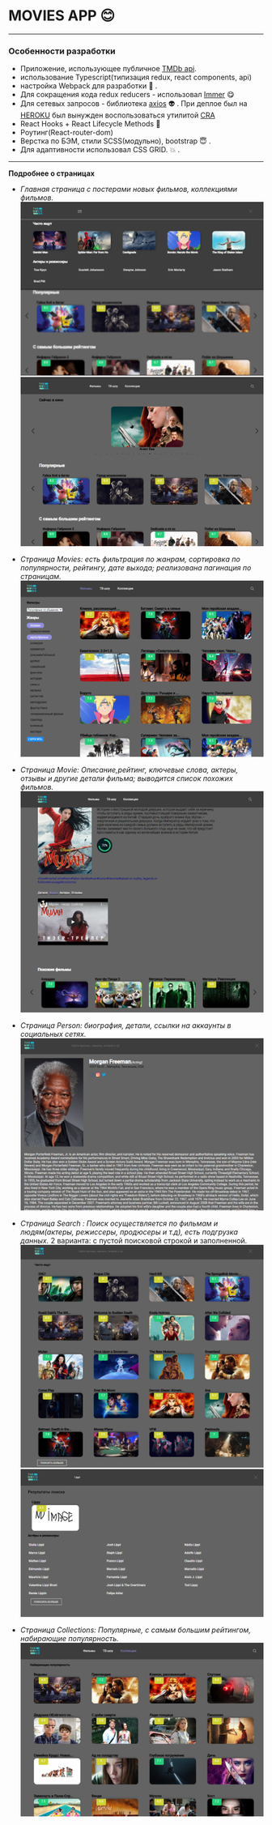 # MOVIES APP :blush:
---


### Особенности разработки
- Приложение, использующее публичное  [TMDb api](https://developers.themoviedb.org/3/getting-started/introduction).
- использование Typescript(типизация redux, react components, api)
- настройка Webpack для разработки :triumph: .
- Для сокращения кода redux reducers - использовал [Immer]() :yum:
- Для сетевых запросов - библиотека [axios](https://github.com/axios/axios) :alien: .
При деплое был  на [HEROKU](https://www.heroku.com/) был вынужден воспользоваться утилитой [CRA](https://github.com/facebook/create-react-app) 
- React Hooks + React Lifecycle Methods  :green_heart: 
- Роутинг(React-router-dom)
- Верстка по БЭМ, стили SCSS(модульно), bootstrap :innocent: . 
- Для адаптивности использовал CSS GRID. :boom: .
---


**Подробнее о страницах**
 - *Главная страница с постерами новых фильмов, коллекциями фильмов.*
    ![Main-page-search](https://github.com/k1selevde/movies/blob/master/src/assets/img/movies-image/Main-page-search.png)
    ![Main-page-posters](https://github.com/k1selevde/movies/blob/master/src/assets/img/movies-image/main-page-posters.png)
 
 - *Страница Movies: есть фильтрация по жанрам, сортировка по популярности, рейтингу, дате выхода; реализована пагинация по страницам.*
    ![movies-page-filters](https://github.com/k1selevde/movies/blob/master/src/assets/img/movies-image/movies-page-filters.png)
    
 - *Страница Movie: Описание,рейтинг, ключевые слова, актеры, отзывы и другие детали фильма; выводится список похожих фильмов.*
    ![movie-page](https://github.com/k1selevde/movies/blob/master/src/assets/img/movies-image/movie-page.png)

 - *Страница Person: биография, детали, ссылки на аккаунты в социальных сетях.*
    ![person-page](https://github.com/k1selevde/movies/blob/master/src/assets/img/movies-image/person-page.png)

- *Страница Search : Поиск осуществляется по фильмам и людям(актеры, режиссеры, продюсеры и т.д), есть подгрузка данных.*
 2 варианта: с пустой поисковой строкой и заполненной.
  ![search-page-empty](https://github.com/k1selevde/movies/blob/master/src/assets/img/movies-image/search-page-empty.png)
  ![search-page-value](https://github.com/k1selevde/movies/blob/master/src/assets/img/movies-image/search-page-value.png)

- *Страница Collections: Популярные, с самым большим рейтингом, набирающие популярность.*
  ![collection-page](https://github.com/k1selevde/movies/blob/master/src/assets/img/movies-image/colleaction-page.png)
